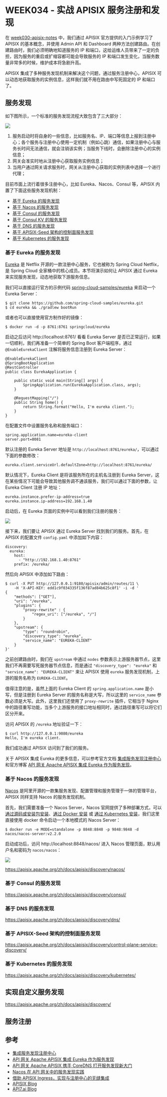 # WEEK034 - 实战 APISIX 服务注册和发现

在 [week030-apisix-notes](../week030-apisix-notes/README.md) 中，我们通过 APISIX 官方提供的入门示例学习了 APISIX 的基本概念，并使用 Admin API 和 Dashboard 两种方法创建路由。在创建路由时，我们必须明确地知道服务的 IP 和端口，这给运维人员带来了一定的负担，因为服务的重启或扩缩容都可能会导致服务的 IP 和端口发生变化，当服务数量非常多的时候，维护成本将急剧升高。

APISIX 集成了多种服务发现机制来解决这个问题，通过服务注册中心，APISIX 可以动态地获取服务的实例信息，这样我们就不用在路由中写死固定的 IP 和端口了。

## 服务发现

如下图所示，一个标准的服务发现流程大致包含了三大部分：

![](./images/discovery-cn.png)

1. 服务启动时将自身的一些信息，比如服务名、IP、端口等信息上报到注册中心；各个服务与注册中心使用一定机制（例如心跳）通信，如果注册中心与服务长时间无法通信，就会注销该实例；当服务下线时，会删除注册中心的实例信息；
2. 网关会准实时地从注册中心获取服务实例信息；
3. 当用户通过网关请求服务时，网关从注册中心获取的实例列表中选择一个进行代理；

目前市面上流行着很多注册中心，比如 Eureka、Nacos、Consul 等，APISIX 内置了下面这些服务发现机制：

* [基于 Eureka 的服务发现](https://apisix.apache.org/zh/docs/apisix/discovery/)
* [基于 Nacos 的服务发现](https://apisix.apache.org/zh/docs/apisix/discovery/nacos/)
* [基于 Consul 的服务发现](https://apisix.apache.org/zh/docs/apisix/discovery/consul/)
* [基于 Consul KV 的服务发现](https://apisix.apache.org/zh/docs/apisix/discovery/consul_kv/)
* [基于 DNS 的服务发现](https://apisix.apache.org/zh/docs/apisix/discovery/dns/)
* [基于 APISIX-Seed 架构的控制面服务发现](https://apisix.apache.org/zh/docs/apisix/discovery/control-plane-service-discovery/)
* [基于 Kubernetes 的服务发现](https://apisix.apache.org/zh/docs/apisix/discovery/kubernetes/)

### 基于 Eureka 的服务发现

[Eureka](https://spring.io/projects/spring-cloud-netflix) 是 Netflix 开源的一款注册中心服务，它也被称为 Spring Cloud Netflix，是 Spring Cloud 全家桶中的核心成员。本节将演示如何让 APISIX 通过 Eureka 来实现服务发现，动态地获取下游服务信息。

我们可以直接运行官方的示例代码 [spring-cloud-samples/eureka](https://github.com/spring-cloud-samples/eureka) 来启动一个 Eureka Server：

```
$ git clone https://github.com/spring-cloud-samples/eureka.git
$ cd eureka && ./gradlew bootRun
```

或者也可以直接使用官方制作好的镜像：

```
$ docker run -d -p 8761:8761 springcloud/eureka
```

启动之后访问 http://localhost:8761/ 看看 Eureka Server 是否已正常运行，如果一切顺利，我们再准备一个简单的 Spring Boot 客户端程序，通过 `@EnableEurekaClient` 注解将服务信息注册到 Eureka Server：

```
@EnableEurekaClient
@SpringBootApplication
@RestController
public class EurekaApplication {

	public static void main(String[] args) {
		SpringApplication.run(EurekaApplication.class, args);
	}

	@RequestMapping("/")
	public String home() {
		return String.format("Hello, I'm eureka client.");
	}
}
```

在配置文件中设置服务名称和服务端口：

```
spring.application.name=eureka-client
server.port=8081
```

默认注册的 Eureka Server 地址是 `http://localhost:8761/eureka/`，可以通过下面的参数修改：

```
eureka.client.serviceUrl.defaultZone=http://localhost:8761/eureka/
```

默认情况下，Eureka Client 是将该服务所在的主机名注册到 Eureka Server，这在某些情况下可能会导致其他服务调不通该服务，我们可以通过下面的参数，让 Eureka Client 注册 IP 地址：

```
eureka.instance.prefer-ip-address=true
eureka.instance.ip-address=192.168.1.40
```

启动后，在 Eureka 页面的实例中可以看到我们注册的服务：

![](./images/eureka-instances.png)

接下来，我们要让 APISIX 通过 Eureka Server 找到我们的服务。首先，在 APISIX 的配置文件 `config.yaml` 中添加如下内容：

```
discovery:
  eureka:
    host:
      - "http://192.168.1.40:8761"
    prefix: /eureka/
```

然后向 APISIX 中添加如下路由：

```
$ curl -X PUT http://127.0.0.1:9180/apisix/admin/routes/11 \
    -H 'X-API-KEY: edd1c9f034335f136f87ad84b625c8f1' -i -d '
{
    "methods": ["GET"],
    "uri": "/eureka",
    "plugins": {
        "proxy-rewrite" : {
            "regex_uri": ["/eureka", "/"]
        }
    },
    "upstream": {
        "type": "roundrobin",
        "discovery_type": "eureka",
		"service_name": "EUREKA-CLIENT"
    }
}'
```

之前创建路由时，我们在 `upstream` 中通过 `nodes` 参数表示上游服务器节点，这里我们不再需要写死服务器节点信息，而是通过 `"discovery_type": "eureka"` 和 `"service_name": "EUREKA-CLIENT"` 来让 APISIX 使用 `eureka` 服务发现机制，上游的服务名称为 `EUREKA-CLIENT`。

值得注意的是，虽然上面的 Eureka Client 的 `spring.application.name` 是小写，但是注册到 Eureka Server 的服务名称是大写，所以这里的 `service_name` 参数必须是大写。此外，这里我们还使用了 `proxy-rewrite` 插件，它相当于 Nginx 中的路径重写功能，当多个上游服务的接口地址相同时，通过路径重写可以将它们区分开来。

访问 APISIX 的 `/eureka` 地址验证一下：

```
$ curl http://127.0.0.1:9080/eureka
Hello, I'm eureka client.
```

我们成功通过 APISIX 访问到了我们的服务。

关于 APISIX 集成 Eureka 的更多信息，可以参考官方文档 [集成服务发现注册中心](https://apisix.apache.org/zh/docs/apisix/discovery/) 和官方博客 [API 网关 Apache APISIX 集成 Eureka 作为服务发现](https://www.apiseven.com/blog/apigateway-integration-eureka-service-discovery)。

### 基于 Nacos 的服务发现

[Nacos](https://nacos.io/zh-cn/index.html) 是阿里开源的一款集服务发现、配置管理和服务管理于一体的管理平台，APISIX 同样支持 Nacos 的服务发现机制。

首先，我们需要准备一个 Nacos Server，Nacos 官网提供了多种部署方式，可以 [通过源码或安装包安装](https://nacos.io/zh-cn/docs/v2/quickstart/quick-start.html)、[通过 Docker 安装](https://nacos.io/zh-cn/docs/v2/quickstart/quick-start-docker.html) 或 [通过 Kubernetes 安装](https://nacos.io/zh-cn/docs/v2/quickstart/quick-start-kubernetes.html)，我们这里直接使用 docker 命令启动一个本地模式的 Nacos Server：

```
$ docker run -e MODE=standalone -p 8848:8848 -p 9848:9848 -d nacos/nacos-server:v2.2.0
```

启动成功后，访问 http://localhost:8848/nacos/ 进入 Nacos 管理页面，默认用户名和密码为 `nacos/nacos`：

![](./images/nacos-home.png)

https://apisix.apache.org/zh/docs/apisix/discovery/nacos/

### 基于 Consul 的服务发现

https://apisix.apache.org/zh/docs/apisix/discovery/consul/

### 基于 DNS 的服务发现

https://apisix.apache.org/zh/docs/apisix/discovery/dns/

### 基于 APISIX-Seed 架构的控制面服务发现

https://apisix.apache.org/zh/docs/apisix/discovery/control-plane-service-discovery/

### 基于 Kubernetes 的服务发现

https://apisix.apache.org/zh/docs/apisix/discovery/kubernetes/

## 实现自定义服务发现

https://apisix.apache.org/zh/docs/apisix/discovery/

## 服务注册

## 参考

* [集成服务发现注册中心](https://apisix.apache.org/zh/docs/apisix/discovery/)
* [API 网关 Apache APISIX 集成 Eureka 作为服务发现](https://www.apiseven.com/blog/apigateway-integration-eureka-service-discovery)
* [API 网关 Apache APISIX 携手 CoreDNS 打开服务发现新大门](https://www.apiseven.com/blog/apisix-uses-coredns-enable-service-discovery)
* [Nacos 在 API 网关中的服务发现实践](https://www.apiseven.com/blog/nacos-api-gateway)
* [借助 APISIX Ingress，实现与注册中心的无缝集成](https://www.apiseven.com/blog/apisix-ingress-integrates-with-service-discovery)
* [APISIX Blog](https://apisix.apache.org/zh/blog/)
* [API7.ai Blog](https://www.apiseven.com/blog)
